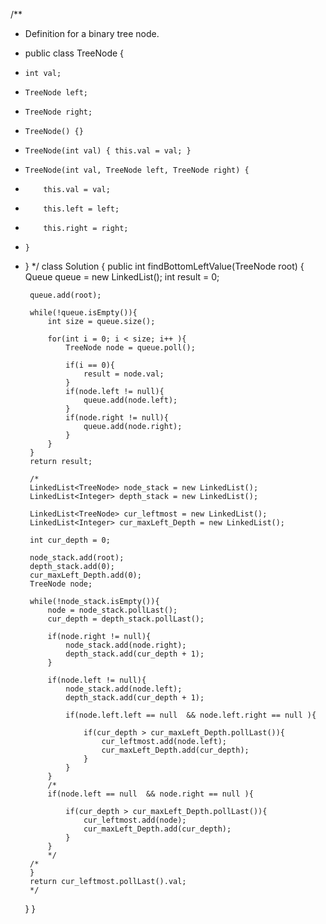 /**
 * Definition for a binary tree node.
 * public class TreeNode {
 *     int val;
 *     TreeNode left;
 *     TreeNode right;
 *     TreeNode() {}
 *     TreeNode(int val) { this.val = val; }
 *     TreeNode(int val, TreeNode left, TreeNode right) {
 *         this.val = val;
 *         this.left = left;
 *         this.right = right;
 *     }
 * }
 */
class Solution {
    public int findBottomLeftValue(TreeNode root) {
        Queue<TreeNode> queue = new LinkedList();
        int result = 0;
        
        queue.add(root);
        
        while(!queue.isEmpty()){
            int size = queue.size();

            for(int i = 0; i < size; i++ ){
                TreeNode node = queue.poll();
                
                if(i == 0){
                    result = node.val;
                }
                if(node.left != null){
                    queue.add(node.left);
                }
                if(node.right != null){
                    queue.add(node.right);
                }
            }
        }
        return result;
        
        /*
        LinkedList<TreeNode> node_stack = new LinkedList();
        LinkedList<Integer> depth_stack = new LinkedList();
        
        LinkedList<TreeNode> cur_leftmost = new LinkedList();
        LinkedList<Integer> cur_maxLeft_Depth = new LinkedList();       
            
        int cur_depth = 0;
        
        node_stack.add(root);
        depth_stack.add(0);
        cur_maxLeft_Depth.add(0);
        TreeNode node;
        
        while(!node_stack.isEmpty()){
            node = node_stack.pollLast(); 
            cur_depth = depth_stack.pollLast();
            
            if(node.right != null){
                node_stack.add(node.right);
                depth_stack.add(cur_depth + 1);
            }
            
            if(node.left != null){
                node_stack.add(node.left);
                depth_stack.add(cur_depth + 1);
                
                if(node.left.left == null  && node.left.right == null ){
                           
                    if(cur_depth > cur_maxLeft_Depth.pollLast()){                        
                        cur_leftmost.add(node.left);
                        cur_maxLeft_Depth.add(cur_depth);              
                    }                    
                }
            } 
            /*
            if(node.left == null  && node.right == null ){
                           
                if(cur_depth > cur_maxLeft_Depth.pollLast()){                        
                    cur_leftmost.add(node);
                    cur_maxLeft_Depth.add(cur_depth);              
                }                    
            }
            */
        /*
        }
        return cur_leftmost.pollLast().val;
        */
    
    }
}